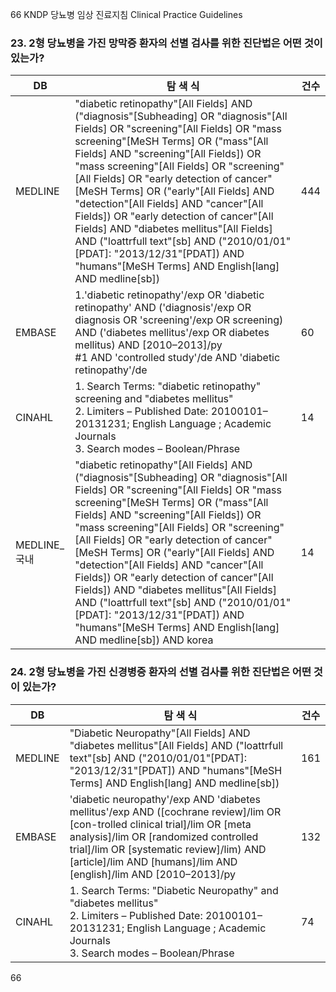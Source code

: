 66
KNDP 당뇨병 임상 진료지침 Clinical Practice Guidelines

### 23. 2형 당뇨병을 가진 망막증 환자의 선별 검사를 위한 진단법은 어떤 것이 있는가?

| DB | 탐 색 식 | 건수 |
|---|---|---|
| MEDLINE | "diabetic retinopathy"[All Fields] AND ("diagnosis"[Subheading] OR "diagnosis"[All Fields] OR "screening"[All Fields] OR "mass screening"[MeSH Terms] OR ("mass"[All Fields] AND "screening"[All Fields]) OR "mass screening"[All Fields] OR "screening"[All Fields] OR "early detection of cancer"[MeSH Terms] OR ("early"[All Fields] AND "detection"[All Fields] AND "cancer"[All Fields]) OR "early detection of cancer"[All Fields] AND "diabetes mellitus"[All Fields] AND ("loattrfull text"[sb] AND ("2010/01/01"[PDAT]: "2013/12/31"[PDAT]) AND "humans"[MeSH Terms] AND English[lang] AND medline[sb]) | 444 |
| EMBASE | 1.'diabetic retinopathy'/exp OR 'diabetic retinopathy' AND ('diagnosis'/exp OR diagnosis OR 'screening'/exp OR screening) AND ('diabetes mellitus'/exp OR diabetes mellitus) AND [2010–2013]/py<br>#1 AND 'controlled study'/de AND 'diabetic retinopathy'/de | 60 |
| CINAHL | 1. Search Terms: "diabetic retinopathy" screening and "diabetes mellitus"<br>2. Limiters – Published Date: 20100101–20131231; English Language ; Academic Journals<br>3. Search modes – Boolean/Phrase | 14 |
| MEDLINE_국내 | "diabetic retinopathy"[All Fields] AND ("diagnosis"[Subheading] OR "diagnosis"[All Fields] OR "screening"[All Fields] OR "mass screening"[MeSH Terms] OR ("mass"[All Fields] AND "screening"[All Fields]) OR "mass screening"[All Fields] OR "screening"[All Fields] OR "early detection of cancer"[MeSH Terms] OR ("early"[All Fields] AND "detection"[All Fields] AND "cancer"[All Fields]) OR "early detection of cancer"[All Fields]) AND "diabetes mellitus"[All Fields] AND ("loattrfull text"[sb] AND ("2010/01/01"[PDAT]: "2013/12/31"[PDAT]) AND "humans"[MeSH Terms] AND English[lang] AND medline[sb]) AND korea | 14 |

### 24. 2형 당뇨병을 가진 신경병증 환자의 선별 검사를 위한 진단법은 어떤 것이 있는가?

| DB | 탐 색 식 | 건수 |
|---|---|---|
| MEDLINE | "Diabetic Neuropathy"[All Fields] AND "diabetes mellitus"[All Fields] AND ("loattrfull text"[sb] AND ("2010/01/01"[PDAT]: "2013/12/31"[PDAT]) AND "humans"[MeSH Terms] AND English[lang] AND medline[sb]) | 161 |
| EMBASE | 'diabetic neuropathy'/exp AND 'diabetes mellitus'/exp AND ([cochrane review]/lim OR [con-trolled clinical trial]/lim OR [meta analysis]/lim OR [randomized controlled trial]/lim OR [systematic review]/lim) AND [article]/lim AND [humans]/lim AND [english]/lim AND [2010–2013]/py | 132 |
| CINAHL | 1. Search Terms: "Diabetic Neuropathy" and "diabetes mellitus"<br>2. Limiters – Published Date: 20100101–20131231; English Language ; Academic Journals<br>3. Search modes – Boolean/Phrase | 74 |
<PAGE>66